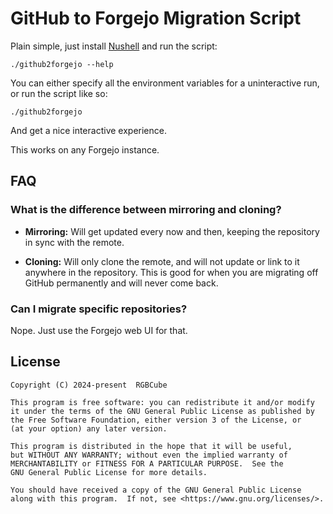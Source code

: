 # GitHub to Forgejo Migration Script

Plain simple, just install [Nushell](https://nushell.sh) and run the script:

```nu
./github2forgejo --help
```

You can either specify all the environment variables
for a uninteractive run, or run the script like so:

```nu
./github2forgejo
```

And get a nice interactive experience.

This works on any Forgejo instance.

## FAQ

### What is the difference between mirroring and cloning?

- **Mirroring:** Will get updated every now and then,
  keeping the repository in sync with the remote.

- **Cloning:** Will only clone the remote, and will
  not update or link to it anywhere in the repository.
  This is good for when you are migrating off GitHub permanently
  and will never come back.

### Can I migrate specific repositories?

Nope. Just use the Forgejo web UI for that.

## License

```
Copyright (C) 2024-present  RGBCube

This program is free software: you can redistribute it and/or modify
it under the terms of the GNU General Public License as published by
the Free Software Foundation, either version 3 of the License, or
(at your option) any later version.

This program is distributed in the hope that it will be useful,
but WITHOUT ANY WARRANTY; without even the implied warranty of
MERCHANTABILITY or FITNESS FOR A PARTICULAR PURPOSE.  See the
GNU General Public License for more details.

You should have received a copy of the GNU General Public License
along with this program.  If not, see <https://www.gnu.org/licenses/>.
```
